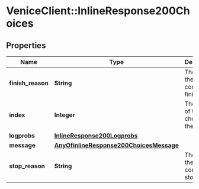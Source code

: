 # VeniceClient::InlineResponse200Choices

## Properties
Name | Type | Description | Notes
------------ | ------------- | ------------- | -------------
**finish_reason** | **String** | The reason the completion finished. | 
**index** | **Integer** | The index of the choice in the list. | 
**logprobs** | [**InlineResponse200Logprobs**](InlineResponse200Logprobs.md) |  | 
**message** | [**AnyOfinlineResponse200ChoicesMessage**](AnyOfinlineResponse200ChoicesMessage.md) |  | 
**stop_reason** | **String** | The reason the completion stopped. | [optional] 

